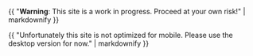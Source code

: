 {{ 
  "**Warning**: This site is a work in progress.  Proceed at your own risk!" 
  | markdownify 
}}

{{
  "Unfortunately this site is not optimized for mobile.  Please use the desktop version for now."
  | markdownify
}}
